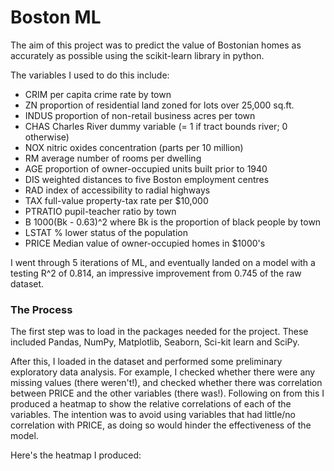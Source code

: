 # Boston ML

The aim of this project was to predict the value of Bostonian homes as accurately as possible using the scikit-learn library in python. 

The variables I used to do this include:
- CRIM     per capita crime rate by town
- ZN       proportion of residential land zoned for lots over 25,000 sq.ft.
- INDUS    proportion of non-retail business acres per town
- CHAS     Charles River dummy variable (= 1 if tract bounds river; 0 otherwise)
- NOX      nitric oxides concentration (parts per 10 million)
- RM       average number of rooms per dwelling
- AGE      proportion of owner-occupied units built prior to 1940
- DIS      weighted distances to five Boston employment centres
- RAD      index of accessibility to radial highways
- TAX      full-value property-tax rate per $10,000
- PTRATIO  pupil-teacher ratio by town
- B        1000(Bk - 0.63)^2 where Bk is the proportion of black people by town
- LSTAT    % lower status of the population
- PRICE     Median value of owner-occupied homes in $1000's

I went through 5 iterations of ML, and eventually landed on a model with a testing R^2 of 0.814, an impressive improvement from 0.745 of the raw dataset.

### The Process
The first step was to load in the packages needed for the project. These included Pandas, NumPy, Matplotlib, Seaborn, Sci-kit learn and SciPy.

After this, I loaded in the dataset and performed some preliminary exploratory data analysis. For example, I checked whether there were any missing values (there weren't!), and checked whether there was correlation between PRICE and the other variables (there was!). Following on from this I produced a heatmap to show the relative correlations of each of the variables. The intention was to avoid using variables that had little/no correlation with PRICE, as doing so would hinder the effectiveness of the model.

Here's the heatmap I produced:

